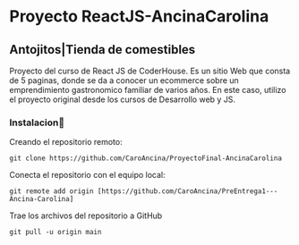 # Proyecto ReactJS-AncinaCarolina
## **Antojitos|Tienda de comestibles**

Proyecto del curso de React JS de CoderHouse. Es un sitio Web que consta de 5 paginas, donde se da a conocer un ecommerce sobre un emprendimiento gastronomico familiar de varios años. En este caso, utilizo el proyecto original desde los cursos de Desarrollo web y JS.

### **Instalacion**:wrench:


Creando el repositorio remoto:
```
git clone https://github.com/CaroAncina/ProyectoFinal-AncinaCarolina
```
Conecta el repositorio con el equipo local:
```
git remote add origin [https://github.com/CaroAncina/PreEntrega1---Ancina-Carolina]
```
Trae los archivos del repositorio a GitHub
```
git pull -u origin main
```


